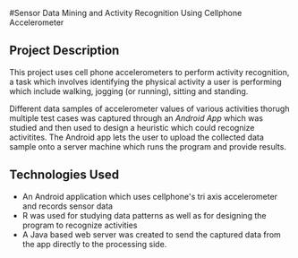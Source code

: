 #Sensor Data Mining and Activity Recognition Using Cellphone Accelerometer

Project Description
-------------------

This project uses cell phone accelerometers to perform activity recognition, a task which involves identifying 
the physical activity a user is performing which include walking, jogging (or running), sitting and standing.

Different data samples of accelerometer values of various activities thorugh multiple test cases was captured through 
an *Android App* which was studied and then used to design a heuristic which could recognize activitites. The Android app
lets the user to upload the collected data sample onto a server machine which runs the program and provide results.

Technologies Used
-----------------

* An Android application which uses cellphone's tri axis accelerometer and records sensor data
* R was used for studying data patterns as well as for designing the program to recognize activities
* A Java based web server was created to send the captured data from the app directly to the processing side. 
